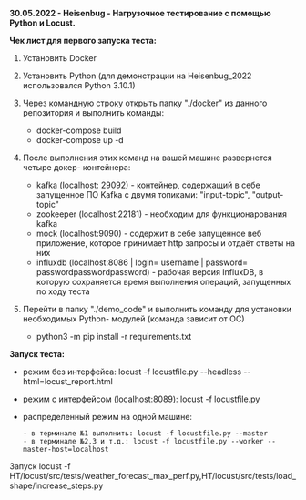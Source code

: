**30.05.2022 - Heisenbug - Нагрузочное тестирование с помощью Python и Locust.**

**Чек лист для первого запуска теста:**
1. Установить Docker
2. Установить Python (для демонстрации на Heisenbug_2022 использовался Python 3.10.1)
3. Через командную строку открыть папку "./docker" из данного репозитория и выполнить команды:

      - docker-compose build
      - docker-compose up -d

3. После выполнения этих команд на вашей машине развернется четыре докер- контейнера:
      
      - kafka (localhost: 29092) - контейнер, содержащий в себе запущенное ПО Kafka с двумя топиками: "input-topic", "output-topic"
      - zookeeper (localhost:22181) - необходим для функционарования kafka
      - mock (localhost:9090) - содержит в себе запущенное веб приложение, которое принимает http запросы и отдаёт ответы на них
      - influxdb (localhost:8086 | login= username | password= passwordpasswordpassword) - рабочая версия InfluxDB, 
        в которую сохраняется время выполнения операций, запущенных по ходу теста
        
4. Перейти в папку "./demo_code" и выполнить команду для установки необходимых Python- модулей (команда зависит от ОС)
      
      - python3 -m pip install -r requirements.txt

**Запуск теста:**

- режим без интерфейса: locust -f locustfile.py --headless --html=locust_report.html
- режим с интерфейсом (localhost:8089): locust -f locustfile.py
- распределенный режим на одной машине: 

      - в терминале №1 выполнить: locust -f locustfile.py --master
      - в терминале №2,3 и т.д.: locust -f locustfile.py --worker --master-host=localhost



Запуск
 locust -f HT/locust/src/tests/weather_forecast_max_perf.py,HT/locust/src/tests/load_shape/increase_steps.py 

